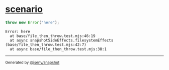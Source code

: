 # [scenario](../../file_then_throw.test.mjs#L45)

```js
throw new Error("here");
```

```console
Error: here
  at base/file_then_throw.test.mjs:46:19
  at async snapshotSideEffects.filesystemEffects (base/file_then_throw.test.mjs:42:7)
  at async base/file_then_throw.test.mjs:38:1
```

---

<sub>
  Generated by <a href="https://github.com/jsenv/core/tree/main/packages/independent/snapshot">@jsenv/snapshot</a>
</sub>
